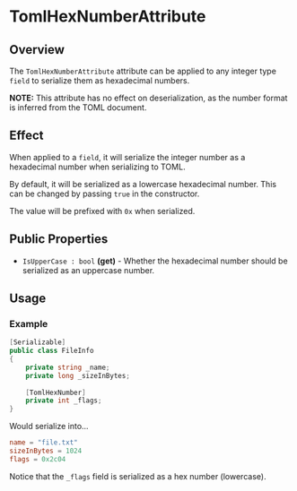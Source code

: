 # TomlHexNumberAttribute

## Overview

The `TomlHexNumberAttribute` attribute can be applied to any integer type `field` to serialize them as hexadecimal numbers.

**NOTE:** This attribute has no effect on deserialization, as the number format is inferred from the TOML document.

## Effect

When applied to a `field`, it will serialize the integer number as a hexadecimal number when serializing to TOML.

By default, it will be serialized as a lowercase hexadecimal number. This can be changed by passing `true` in the constructor.

The value will be prefixed with `0x` when serialized.

## Public Properties

- `IsUpperCase : bool` **(get)** - Whether the hexadecimal number should be serialized as an uppercase number.

## Usage

### Example

```csharp
[Serializable]
public class FileInfo
{
    private string _name;
    private long _sizeInBytes;
    
    [TomlHexNumber]
    private int _flags;
}
```

Would serialize into...

```toml
name = "file.txt"
sizeInBytes = 1024
flags = 0x2c04
```

Notice that the `_flags` field is serialized as a hex number (lowercase).
